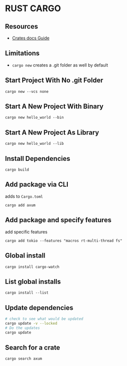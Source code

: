 # RUST CARGO

## Resources

- [Crates docs Guide](http://doc.crates.io/guide.html)

## Limitations

- `cargo new` creates a .git folder as well by default

## Start Project With No .git Folder

`cargo new --vcs none`

## Start A New Project With Binary

`cargo new hello_world --bin`

## Start A New Project As Library

`cargo new hello_world --lib`

## Install Dependencies

`cargo build`

## Add package via CLI

adds to `Cargo.toml`

`cargo add axum`

## Add package and specify features

add specific features

`cargo add tokio --features "macros rt-multi-thread fs"`

## Global install

`cargo install cargo-watch`

## List global installs

`cargo install --list`

## Update dependencies

```bash
# check to see what would be updated
cargo update -v --locked
# Do the updates
cargo update
```

## Search for a crate
`cargo search axum`